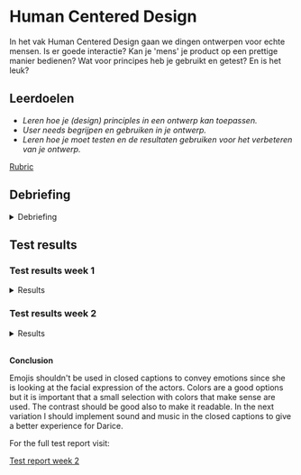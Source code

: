 # Human Centered Design

In het vak Human Centered Design gaan we dingen ontwerpen voor echte mensen. Is
er goede interactie? Kan je 'mens' je product op een prettige manier bedienen?
Wat voor principes heb je gebruikt en getest? En is het leuk?

## Leerdoelen

-  _Leren hoe je (design) principles in een ontwerp kan toepassen._
-  _User needs begrijpen en gebruiken in je ontwerp._
-  _Leren hoe je moet testen en de resultaten gebruiken voor het verbeteren van
   je ontwerp._

[Rubric](https://docs.google.com/spreadsheets/d/1no32c9YyAP78VMcqfA5i5at2OrxP9ce1d8dVGnii4Vs/)

## Debriefing

<details>
<summary>Debriefing</summary>
<br>
The case I got assigned to is that of Darice de Cuba. Darice has become deaf at
a late age which means she has a rememberance of speech and sounds. A hobby of
hers is to watch films and Netflix, but the problem she has been experiencing
because of her inability to hear, is that a lot of nuance is lost while watching
the film. A lot of movies offer closed captions but these are so neutral that
the context and emotion behind certain words is lost.

**Design Challenge**

How can we design closed captions in a way that the tension and sensation from
the sound of movies isn't lost in the closed captions.

</details>

## Test results

### Test results week 1

<details>
<summary>Results</summary>
<br>

**Conclusion**

The closed captions should be minimalistic and varying in the size and weight of
the font to convey the context and emotion behind the closed captions.

For the full rest report visit:

[Test report week 1](https://github.com/benl95/human-centered-design-2021/wiki/Testverslag---7-april)

</details>

### Test results week 2

<details>
<summary>Results<summary>
<br>

**Conclusion**

Emojis shouldn't be used in closed captions to convey emotions since she is
looking at the facial expression of the actors. Colors are a good options but it
is important that a small selection with colors that make sense are used. The
contrast should be good also to make it readable. In the next variation I should
implement sound and music in the closed captions to give a better experience for
Darice.

For the full test report visit:

[Test report week 2](https://github.com/benl95/human-centered-design-2021/wiki/Testverslag---14-april)

</details>
